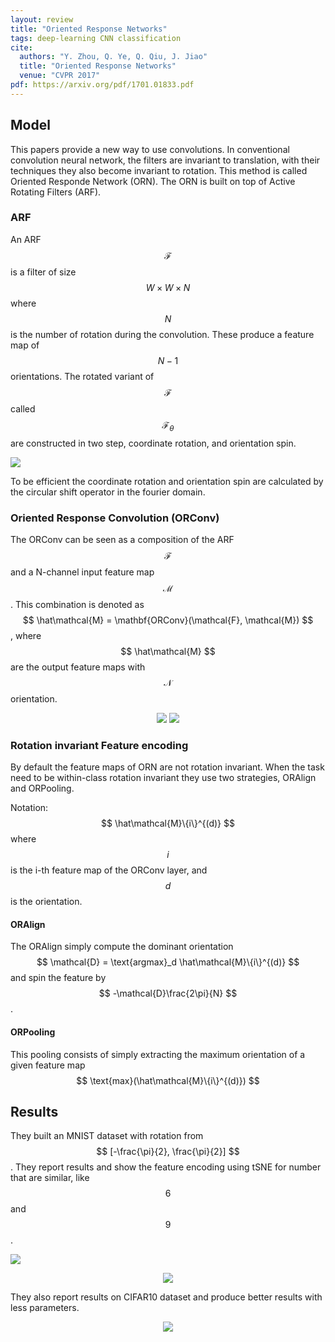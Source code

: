 ```yaml
---
layout: review
title: "Oriented Response Networks"
tags: deep-learning CNN classification
cite:
  authors: "Y. Zhou, Q. Ye, Q. Qiu, J. Jiao"
  title: "Oriented Response Networks"
  venue: "CVPR 2017"
pdf: https://arxiv.org/pdf/1701.01833.pdf
---
```


## Model

This papers provide a new way to use convolutions. In conventional convolution neural network, the filters are invariant to translation,
with their techniques they also become invariant to rotation. This method is called Oriented Responde Network (ORN). 
The ORN is built on top of Active Rotating Filters (ARF).


### ARF

An ARF $$ \mathcal{F} $$ is a filter of size $$ W \times W \times N $$ where $$ N $$ is the number of rotation during the convolution. These produce a feature map of $$N-1$$ orientations.
The rotated variant of $$\mathcal{F}$$ called $$\mathcal{F}_\theta$$ are constructed in two step, coordinate rotation, and orientation spin.

![](/deep-learning/images/orn/arf.png)

To be efficient the coordinate rotation and orientation spin are calculated by the circular shift operator in the fourier domain.

### Oriented Response Convolution (ORConv)

The ORConv can be seen as a composition of the ARF $$ \mathcal{F} $$ and a N-channel input feature map $$ \mathcal{M} $$.
This combination is denoted as $$ \hat\mathcal{M} = \mathbf{ORConv}(\mathcal{F}, \mathcal{M}) $$,
where $$ \hat\mathcal{M} $$ are the output feature maps with $$ \mathcal{N} $$ orientation.

<div align="middle">
     <img src="/deep-learning/images/orn/orconv.png" />
     <img src="/deep-learning/images/orn/filter.png" />
</div>

### Rotation invariant Feature encoding

By default the feature maps of ORN are not rotation invariant. When the task need to be within-class rotation invariant they use two strategies, ORAlign and ORPooling.

Notation: $$ \hat\mathcal{M}\{i\}^{(d)} $$ where $$ i $$ is the i-th feature map of the ORConv layer, and $$ d $$ is the orientation.

#### ORAlign
The ORAlign simply compute the dominant orientation $$ \mathcal{D} = \text{argmax}_d \hat\mathcal{M}\{i\}^{(d)} $$ and spin the feature by $$ -\mathcal{D}\frac{2\pi}{N} $$.

#### ORPooling

This pooling consists of simply extracting the maximum orientation of a given feature map $$ \text{max}(\hat\mathcal{M}\{i\}^{(d)}) $$

## Results

They built an MNIST dataset with rotation from $$ [-\frac{\pi}{2}, \frac{\pi}{2}] $$. They report results and show the feature encoding using tSNE for number that are similar, like $$ 6 $$ and $$ 9 $$.

![](/deep-learning/images/orn/mnist_rot.png)

<div align="middle">
     <img src="/deep-learning/images/orn/mnist_rot_feat.png">
</div>


They also report results on CIFAR10 dataset and produce better results with less parameters.

<div align="middle">
     <img src="/deep-learning/images/orn/cifar10.png">
</div>
